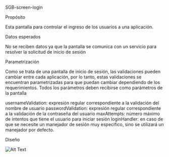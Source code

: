 SGB-screen-login

Propósito

Esta pantalla para controlar el ingreso de los usuarios a una aplicación.

Datos esperados

No se reciben datos ya que la pantalla se comunica con un servicio para resolver la solicitud de inicio de sesión

Parametrización

Como se trata de una pantalla de inicio de sesión, las validaciones pueden cambiar entre cada aplicación, por lo tanto, estas validaciones se encuentran parametrizadas para que puedan cambiar dependiendo de los requerimientos. Todos los parámetros deben recibirse como parámetros de la pantalla

usernameValidation: expresión regular correspondiente a la validación del nombre de usuario
passwordValidation: expresión regular correspondiente a la validación de la contraseña del usuario
maxAttempts: número máximo de intentos que tiene el usuario para iniciar sesión
loginHandler: en caso de que se necesite un manejador de sesión muy especifico, sino se utilizará un manejador por defecto. 
	

Diseño

![Alt Text](https://s3.amazonaws.com/megazord-framework/balsamiq+mockups/sgb-screen-login.png)